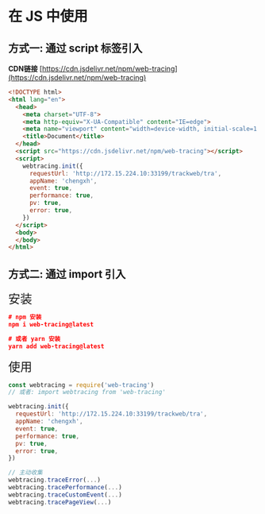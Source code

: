 # 在 JS 中使用

## 方式一: 通过 script 标签引入
**CDN链接** [https://cdn.jsdelivr.net/npm/web-tracing](https://cdn.jsdelivr.net/npm/web-tracing)

``` html
<!DOCTYPE html>
<html lang="en">
  <head>
    <meta charset="UTF-8">
    <meta http-equiv="X-UA-Compatible" content="IE=edge">
    <meta name="viewport" content="width=device-width, initial-scale=1.0">
    <title>Document</title>
  </head>
  <script src="https://cdn.jsdelivr.net/npm/web-tracing"></script>
  <script>
    webtracing.init({
      requestUrl: 'http://172.15.224.10:33199/trackweb/tra',
      appName: 'chengxh',
      event: true,
      performance: true,
      pv: true,
      error: true,
    })
  </script>
  <body>
  </body>
</html>
```

## 方式二: 通过 import 引入

<font size=5>安装</font>

``` json
# npm 安装
npm i web-tracing@latest

# 或者 yarn 安装
yarn add web-tracing@latest
```

<font size=5>使用</font>

``` js
const webtracing = require('web-tracing')
// 或者: import webtracing from 'web-tracing'

webtracing.init({
  requestUrl: 'http://172.15.224.10:33199/trackweb/tra',
  appName: 'chengxh',
  event: true,
  performance: true,
  pv: true,
  error: true,
})

// 主动收集
webtracing.traceError(...)
webtracing.tracePerformance(...)
webtracing.traceCustomEvent(...)
webtracing.tracePageView(...)
```